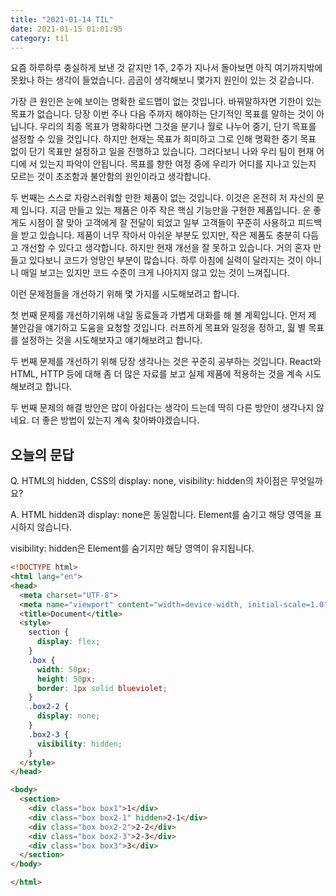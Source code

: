 ```yaml
---
title: "2021-01-14 TIL"
date: 2021-01-15 01:01:95
category: til
---
```


요즘 하루하루 충실하게 보낸 것 같지만 1주, 2주가 지나서 돌아보면 아직 여기까지밖에 못왔나 하는 생각이 들었습니다. 곰곰이 생각해보니 몇가지 원인이 있는 것 같습니다.

가장 큰 원인은 눈에 보이는 명확한 로드맵이 없는 것입니다. 바꿔말하자면 기한이 있는 목표가 없습니다. 당장 이번 주나 다음 주까지 해야하는 단기적인 목표를 말하는 것이 아닙니다. 우리의 최종 목표가 명확하다면 그것을 분기나 월로 나누어 중기, 단기 목표를 설정할 수 있을 것입니다. 하지만 현재는 목표가 희미하고 그로 인해 명확한 중기 목표 없이 단기 목표만 설정하고 일을 진행하고 있습니다. 그러다보니 나와 우리 팀이 현재 어디에 서 있는지 파악이 안됩니다. 목표를 향한 여정 중에 우리가 어디를 지나고 있는지 모르는 것이 초조함과 불안함의 원인이라고 생각합니다.

두 번째는 스스로 자랑스러워할 만한 제품이 없는 것입니다. 이것은 온전히 저 자신의 문제 입니다. 지금 만들고 있는 제품은 아주 작은 핵심 기능만을 구현한 제품입니다. 운 좋게도 시점이 잘 맞아 고객에게 잘 전달이 되었고 일부 고객들이 꾸준히 사용하고 피드백을 받고 있습니다. 제품이 너무 작아서 아쉬운 부분도 있지만, 작은 제품도 충분히 다듬고 개선할 수 있다고 생각합니다. 하지만 현재 개선을 잘 못하고 있습니다. 거의 혼자 만들고 있다보니 코드가 엉망인 부분이 많습니다. 하루 아침에 실력이 달라지는 것이 아니니 매일 보고는 있지만 코드 수준이 크게 나아지지 않고 있는 것이 느껴집니다.

이런 문제점들을 개선하기 위해 몇 가지를 시도해보려고 합니다.

첫 번째 문제를 개선하기위해 내일 동료들과 가볍게 대화를 해 볼 계획입니다. 먼저 제 불안감을 얘기하고 도움을 요청할 것입니다. 러프하게 목표와 일정을 정하고, 웗 별 목표를 설정하는 것을 시도해보자고 얘기해보려고 합니다.

두 번째 문제를 개선하기 위해 당장 생각나는 것은 꾸준히 공부하는 것입니다. React와 HTML, HTTP 등에 대해 좀 더 많은 자료를 보고 실제 제품에 적용하는 것을 계속 시도해보려고 합니다.

두 번째 문제의 해결 방안은 많이 아쉽다는 생각이 드는데 딱히 다른 방안이 생각나지 않네요. 더 좋은 방법이 있는지 계속 찾아봐야겠습니다.

## 오늘의 문답

Q. HTML의 hidden, CSS의 display: none, visibility: hidden의 차이점은 무엇일까요?

A. HTML hidden과 display: none은 동일합니다. Element를 숨기고 해당 영역을 표시하지 않습니다.

visibility: hidden은 Element를 숨기지만 해당 영역이 유지됩니다.

```html
<!DOCTYPE html>
<html lang="en">
<head>
  <meta charset="UTF-8">
  <meta name="viewport" content="width=device-width, initial-scale=1.0">
  <title>Document</title>
  <style>
    section {
      display: flex;
    }
    .box {
      width: 50px;
      height: 50px;
      border: 1px solid blueviolet;
    }
    .box2-2 {
      display: none;
    }
    .box2-3 {
      visibility: hidden;
    }
  </style>
</head>

<body>
  <section>
    <div class="box box1">1</div>
    <div class="box box2-1" hidden>2-1</div>
    <div class="box box2-2">2-2</div>
    <div class="box box2-3">2-3</div>
    <div class="box box3">3</div>
  </section>
</body>

</html>
```